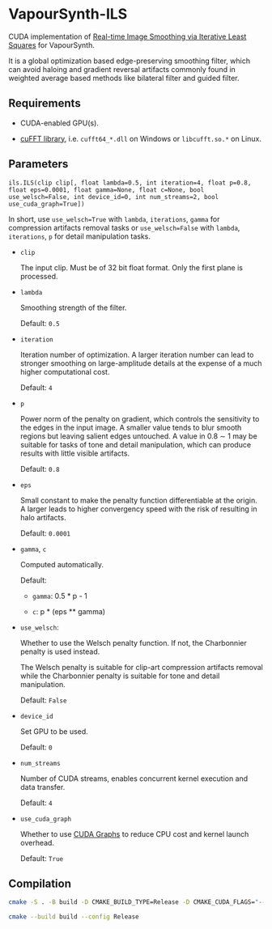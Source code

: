 # VapourSynth-ILS

CUDA implementation of [Real-time Image Smoothing via Iterative Least Squares](https://dl.acm.org/doi/10.1145/3388887) for VapourSynth.


It is a global optimization based edge-preserving smoothing filter, which can avoid haloing and gradient reversal artifacts commonly found in weighted average based methods like bilateral filter and guided filter.


## Requirements

- CUDA-enabled GPU(s).

- [cuFFT library](https://developer.nvidia.com/cufft), i.e. `cufft64_*.dll` on Windows or `libcufft.so.*` on Linux.


## Parameters

```python3
ils.ILS(clip clip[, float lambda=0.5, int iteration=4, float p=0.8, float eps=0.0001, float gamma=None, float c=None, bool use_welsch=False, int device_id=0, int num_streams=2, bool use_cuda_graph=True])
```

In short, use `use_welsch=True` with `lambda`, `iterations`, `gamma` for compression artifacts removal tasks or `use_welsch=False` with `lambda`, `iterations`, `p` for detail manipulation tasks.

- `clip`

    The input clip. Must be of 32 bit float format. Only the first plane is processed.

- `lambda`

    Smoothing strength of the filter.

    Default: `0.5`

- `iteration`

    Iteration number of optimization. A larger iteration number can lead to stronger smoothing on large-amplitude details at the expense of a much higher computational cost.

    Default: `4`

- `p`

    Power norm of the penalty on gradient, which controls the sensitivity to the edges in the input image. A smaller value tends to blur smooth regions but leaving salient edges untouched. A value in 0.8 ∼ 1 may be suitable for tasks of tone and detail manipulation, which can produce results with little visible artifacts.

    Default: `0.8`

- `eps`

    Small constant to make the penalty function differentiable at the origin. A larger
leads to higher convergency speed with the risk of resulting in halo artifacts.

    Default: `0.0001`


- `gamma`, `c`

    Computed automatically.

    Default:

    - `gamma`: 0.5 * p - 1

    - `c`: p * (eps ** gamma)

- `use_welsch`:

    Whether to use the Welsch penalty function. If not, the Charbonnier penalty is used instead.

    The Welsch penalty is suitable for clip-art compression artifacts removal while the Charbonnier penalty is suitable for tone and detail manipulation.

    Default: `False`


- `device_id`

    Set GPU to be used.

    Default: `0`

- `num_streams`

    Number of CUDA streams, enables concurrent kernel execution and data transfer.

    Default: `4`

- `use_cuda_graph`

    Whether to use [CUDA Graphs](https://developer.nvidia.com/blog/cuda-graphs/) to reduce CPU cost and kernel launch overhead.

    Default: `True`


## Compilation

```bash
cmake -S . -B build -D CMAKE_BUILD_TYPE=Release -D CMAKE_CUDA_FLAGS="--threads 0 --use_fast_math -Wno-deprecated-gpu-targets" -D CMAKE_CUDA_ARCHITECTURES="50;61-real;75-real;86"

cmake --build build --config Release
```

